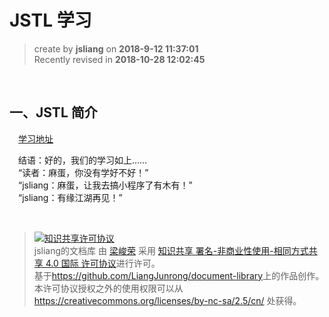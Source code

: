 JSTL 学习
===

> create by **jsliang** on **2018-9-12 11:37:01**  
> Recently revised in **2018-10-28 12:02:45**

<br>

## 一、JSTL 简介
&emsp;[学习地址](https://www.runoob.com/jsp/jsp-jstl.html)

&emsp;结语：好的，我们的学习如上……  
&emsp;“读者：麻蛋，你没有学好不好！”  
&emsp;“jsliang：麻蛋，让我去搞小程序了有木有！”  
&emsp;“jsliang：有缘江湖再见！”

<br>

> <a rel="license" href="http://creativecommons.org/licenses/by-nc-sa/4.0/"><img alt="知识共享许可协议" style="border-width:0" src="https://i.creativecommons.org/l/by-nc-sa/4.0/88x31.png" /></a><br /><span xmlns:dct="http://purl.org/dc/terms/" property="dct:title">jsliang的文档库</span> 由 <a xmlns:cc="http://creativecommons.org/ns#" href="https://github.com/LiangJunrong/document-library" property="cc:attributionName" rel="cc:attributionURL">梁峻荣</a> 采用 <a rel="license" href="http://creativecommons.org/licenses/by-nc-sa/4.0/">知识共享 署名-非商业性使用-相同方式共享 4.0 国际 许可协议</a>进行许可。<br />基于<a xmlns:dct="http://purl.org/dc/terms/" href="https://github.com/LiangJunrong/document-library" rel="dct:source">https://github.com/LiangJunrong/document-library</a>上的作品创作。<br />本许可协议授权之外的使用权限可以从 <a xmlns:cc="http://creativecommons.org/ns#" href="https://creativecommons.org/licenses/by-nc-sa/2.5/cn/" rel="cc:morePermissions">https://creativecommons.org/licenses/by-nc-sa/2.5/cn/</a> 处获得。
